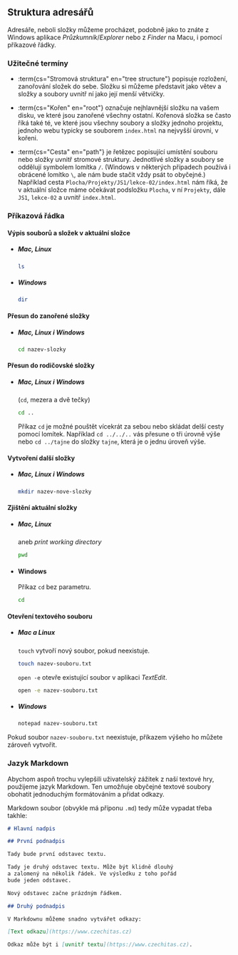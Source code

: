 ## Struktura adresářů

Adresáře, neboli složky můžeme procházet, podobně jako to znáte z Windows aplikace _Průzkumník_/_Explorer_ nebo z _Finder_ na Macu, i pomocí příkazové řádky.

### Užitečné termíny

- :term{cs="Stromová struktura" en="tree structure"} popisuje rozložení, zanořování složek do sebe. Složku si můžeme představit jako větev a složky a soubory uvnitř ní jako její menší větvičky.

- :term{cs="Kořen" en="root"} označuje nejhlavnější složku na vašem disku, ve které jsou zanořené všechny ostatní. Kořenová složka se často říká také té, ve které jsou všechny soubory a složky jednoho projektu, jednoho webu typicky se souborem `index.html` na nejvyšší úrovni, v kořeni.

- :term{cs="Cesta" en="path"} je řetězec popisující umístění souboru nebo složky uvnitř stromové struktury. Jednotlivé složky a soubory se oddělují symbolem lomítka `/`. (Windows v některých případech používá i obrácené lomítko `\`, ale nám bude stačit vždy psát to obyčejné.) Například cesta `Plocha/Projekty/JS1/lekce-02/index.html` nám říká, že v aktuální složce máme očekávat podsložku `Plocha`, v ní `Projekty`, dále `JS1`, `lekce-02` a uvnitř `index.html`.

### Příkazová řádka

#### Výpis souborů a složek v aktuální složce

- ##### Mac, Linux

  ```sh
  ls
  ```

- ##### Windows

  ```sh
  dir
  ```

#### Přesun do zanořené složky

- ##### Mac, Linux i Windows

  ```sh
  cd nazev-slozky
  ```

#### Přesun do rodičovské složky

- ##### Mac, Linux i Windows

  (`cd`, mezera a dvě tečky)

  ```sh
  cd ..
  ```

  Příkaz `cd` je možné pouštět vícekrát za sebou nebo skládat delší cesty pomocí lomítek. Například `cd ../../..` vás přesune o tři úrovně výše nebo `cd ../tajne` do složky `tajne`, která je o jednu úroveň výše.

#### Vytvoření další složky

- ##### Mac, Linux i Windows

  ```sh
  mkdir nazev-nove-slozky
  ```

#### Zjištění aktuální složky

- ##### Mac, Linux

  aneb _print working directory_

  ```sh
  pwd
  ```

- #### Windows

  Příkaz `cd` bez parametru.

  ```sh
  cd
  ```


#### Otevření textového souboru

- ##### Mac a Linux

  `touch` vytvoří nový soubor, pokud neexistuje.

  ```sh
  touch nazev-souboru.txt
  ```

  `open -e` otevře existující soubor v aplikaci _TextEdit_.

  ```sh
  open -e nazev-souboru.txt
  ```

- ##### Windows

  ```sh
  notepad nazev-souboru.txt
  ```

Pokud soubor `nazev-souboru.txt` neexistuje, příkazem výšeho ho můžete zároveň vytvořit.

### Jazyk Markdown

Abychom aspoň trochu vylepšili uživatelský zážitek z naší textové hry, použijeme jazyk Markdown. Ten umožňuje obyčejné textové soubory obohatit jednoduchým formátováním a přidat odkazy.

Markdown soubor (obvykle má příponu `.md`) tedy může vypadat třeba takhle:

```markdown
# Hlavní nadpis

## První podnadpis

Tady bude první odstavec textu.

Tady je druhý odstavec textu. Může být klidně dlouhý
a zalomený na několik řádek. Ve výsledku z toho pořád
bude jeden odstavec.

Nový odstavec začne prázdným řádkem.

## Druhý podnadpis

V Markdownu můžeme snadno vytvářet odkazy:

[Text odkazu](https://www.czechitas.cz)

Odkaz může být i [uvnitř textu](https://www.czechitas.cz).
```
